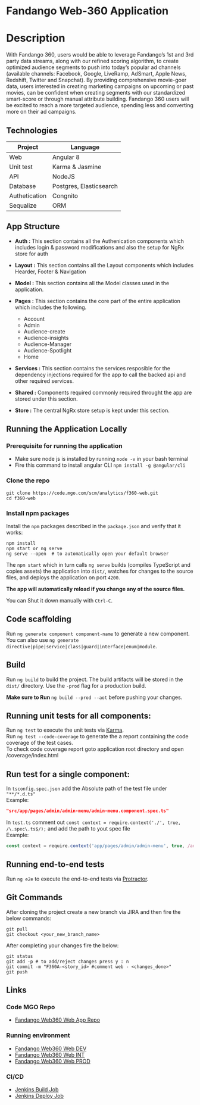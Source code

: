 # Fandango Web-360 Application

# Description

With Fandango 360, users would be able to leverage Fandango’s 1st and 3rd party data streams, along with our refined scoring algorithm, to create optimized audience segments to push into today’s popular ad channels (available channels: Facebook, Google, LiveRamp, AdSmart, Apple News, Redshift, Twitter and Snapchat). By providing comprehensive movie-goer data, users interested in creating marketing campaigns on upcoming or past movies, can be confident when creating segments with our standardized smart-score or through manual attribute building. Fandango 360 users will be excited to reach a more targeted audience, spending less and converting more on their ad campaigns. </br>

## Technologies

Project | Language
------------ | -------------
Web | Angular 8
Unit test |Karma & Jasmine 
API | NodeJS
Database |Postgres, Elasticsearch
Authetication | Congnito
Sequalize | ORM 

## App Structure

- **Auth :**
    This section contains all the Authenication components which includes login & password modifications and also the setup for NgRx store for auth

- **Layout :**
    This section contains all the Layout components which includes Hearder, Footer & Navigation

- **Model :**
    This section contains all the Model classes used in the application.

- **Pages :**
    This section contains the core part of the entire application which includes the following.
    - Account
    - Admin
    - Audience-create
    - Audience-insights
    - Audience-Manager
    - Audience-Spotlight
    - Home

- **Services :**
    This section contains the services resposible for the dependency injections required for the app to call the backed api and other required services.

- **Shared :**
    Components required commonly required throught the app are stored under this section.

- **Store :**
    The central NgRx store setup is kept under this section.


## Running the Application Locally

### Prerequisite for running the application
 - Make sure node js is installed by running `node -v` in your bash terminal
 - Fire this command to install angular CLI `npm install -g @angular/cli`

### Clone the repo

```shell
git clone https://code.mgo.com/scm/analytics/f360-web.git
cd f360-web
```

### Install npm packages

Install the `npm` packages described in the `package.json` and verify that it works:

```shell
npm install
npm start or ng serve
ng serve --open  # to automatically open your default browser
```

The `npm start` which in turn calls `ng serve` builds (compiles TypeScript and copies assets) the application into `dist/`, watches for changes to the source files, and deploys the application on port `4200`. 

**The app will automatically reload if you change any of the source files.**

You can Shut it down manually with `Ctrl-C`.

## Code scaffolding

Run `ng generate component component-name` to generate a new component. You can also use `ng generate directive|pipe|service|class|guard|interface|enum|module`.

## Build

Run `ng build` to build the project. The build artifacts will be stored in the `dist/` directory. Use the `-prod` flag for a production build.

<b> Make sure to Run </b> `ng build --prod --aot` before pushing your changes.

## Running unit tests for all components:

Run `ng test` to execute the unit tests via [Karma](https://karma-runner.github.io). <br>
Run `ng test --code-coverage` to generate the a report containing the code coverage of the test cases. <br>
To check code coverage report goto application root directory and open /coverage/index.html<br>

## Run test for a single component:
In `tsconfig.spec.json` add the Absolute path of the test file under ```"**/*.d.ts"``` <br>
Example: 
```json
"src/app/pages/admin/admin-menu/admin-menu.component.spec.ts"
```
In `test.ts` comment out ```const context = require.context('./', true, /\.spec\.ts$/);``` and add the path to yout spec file <br>
Example: 
```javascript
const context = require.context('app/pages/admin/admin-menu', true, /admin-menu.component\.spec\.ts$/);
```
## Running end-to-end tests

Run `ng e2e` to execute the end-to-end tests via [Protractor](http://www.protractortest.org/).

## Git Commands

After cloning the project create a new branch via JIRA and then fire the below commands:

```shell
git pull
git checkout <your_new_branch_name>
```
After completing your changes fire the below:

```shell
git status
git add -p # to add/reject changes press y : n
git commit -m "F360A-<story_id> #comment web - <changes_done>"
git push
```

## Links
### Code MGO Repo
- [Fandango Web360 Web App Repo](https://code.mgo.com/projects/ANALYTICS/repos/f360-web/browse "360 Web App")
### Running environment
- [Fandango Web360 Web DEV](http://fd-bi-f360-ui-dpe.s3-website-us-west-2.amazonaws.com/ "360 Web DEV")
- [Fandango Web360 Web INT](https://int-360.fandango.com/ "360 Web INT")
- [Fandango Web360 Web PROD](https://360.fandango.com/auth/login "360 Web PROD")
### CI/CD
- [Jenkins Build Job](https://ci.mgo.com/view/F360/job/F360Web-Build-Master/ "Jenkins Build Job")
- [Jenkins Deploy Job](https://ci.mgo.com/view/F360/job/F360Web-Deploy-Project/ "Jenkins Deploy Job")
